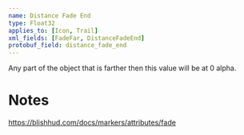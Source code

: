 ```yaml
---
name: Distance Fade End 
type: Float32
applies_to: [Icon, Trail]
xml_fields: [FadeFar, DistanceFadeEnd]
protobuf_field: distance_fade_end
---
```

Any part of the object that is farther then this value will be at 0 alpha. 

Notes
=====
https://blishhud.com/docs/markers/attributes/fade
